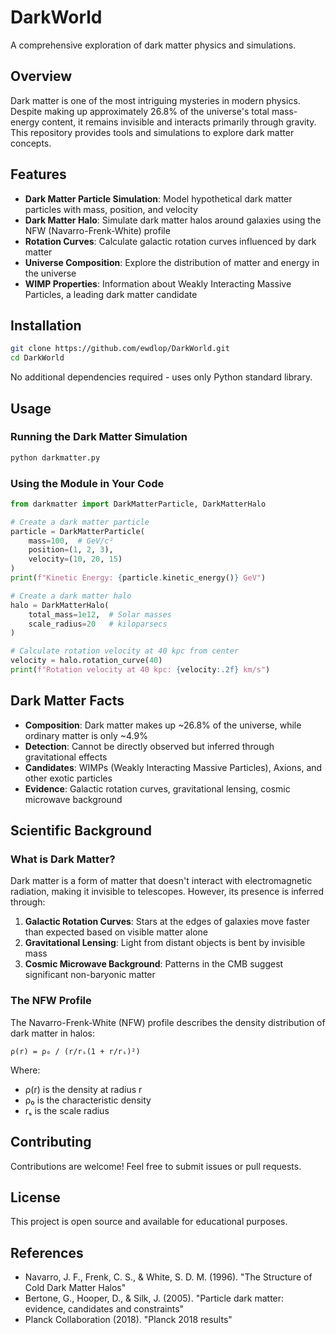 # DarkWorld

A comprehensive exploration of dark matter physics and simulations.

## Overview

Dark matter is one of the most intriguing mysteries in modern physics. Despite making up approximately 26.8% of the universe's total mass-energy content, it remains invisible and interacts primarily through gravity. This repository provides tools and simulations to explore dark matter concepts.

## Features

- **Dark Matter Particle Simulation**: Model hypothetical dark matter particles with mass, position, and velocity
- **Dark Matter Halo**: Simulate dark matter halos around galaxies using the NFW (Navarro-Frenk-White) profile
- **Rotation Curves**: Calculate galactic rotation curves influenced by dark matter
- **Universe Composition**: Explore the distribution of matter and energy in the universe
- **WIMP Properties**: Information about Weakly Interacting Massive Particles, a leading dark matter candidate

## Installation

```bash
git clone https://github.com/ewdlop/DarkWorld.git
cd DarkWorld
```

No additional dependencies required - uses only Python standard library.

## Usage

### Running the Dark Matter Simulation

```bash
python darkmatter.py
```

### Using the Module in Your Code

```python
from darkmatter import DarkMatterParticle, DarkMatterHalo

# Create a dark matter particle
particle = DarkMatterParticle(
    mass=100,  # GeV/c²
    position=(1, 2, 3),
    velocity=(10, 20, 15)
)
print(f"Kinetic Energy: {particle.kinetic_energy()} GeV")

# Create a dark matter halo
halo = DarkMatterHalo(
    total_mass=1e12,  # Solar masses
    scale_radius=20   # kiloparsecs
)

# Calculate rotation velocity at 40 kpc from center
velocity = halo.rotation_curve(40)
print(f"Rotation velocity at 40 kpc: {velocity:.2f} km/s")
```

## Dark Matter Facts

- **Composition**: Dark matter makes up ~26.8% of the universe, while ordinary matter is only ~4.9%
- **Detection**: Cannot be directly observed but inferred through gravitational effects
- **Candidates**: WIMPs (Weakly Interacting Massive Particles), Axions, and other exotic particles
- **Evidence**: Galactic rotation curves, gravitational lensing, cosmic microwave background

## Scientific Background

### What is Dark Matter?

Dark matter is a form of matter that doesn't interact with electromagnetic radiation, making it invisible to telescopes. However, its presence is inferred through:

1. **Galactic Rotation Curves**: Stars at the edges of galaxies move faster than expected based on visible matter alone
2. **Gravitational Lensing**: Light from distant objects is bent by invisible mass
3. **Cosmic Microwave Background**: Patterns in the CMB suggest significant non-baryonic matter

### The NFW Profile

The Navarro-Frenk-White (NFW) profile describes the density distribution of dark matter in halos:

```
ρ(r) = ρ₀ / (r/rₛ(1 + r/rₛ)²)
```

Where:
- ρ(r) is the density at radius r
- ρ₀ is the characteristic density
- rₛ is the scale radius

## Contributing

Contributions are welcome! Feel free to submit issues or pull requests.

## License

This project is open source and available for educational purposes.

## References

- Navarro, J. F., Frenk, C. S., & White, S. D. M. (1996). "The Structure of Cold Dark Matter Halos"
- Bertone, G., Hooper, D., & Silk, J. (2005). "Particle dark matter: evidence, candidates and constraints"
- Planck Collaboration (2018). "Planck 2018 results"